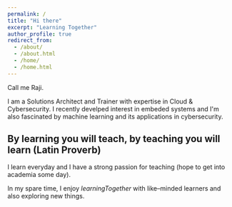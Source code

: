 ```yaml
---
permalink: /
title: "Hi there"
excerpt: "Learning Together"
author_profile: true
redirect_from: 
  - /about/
  - /about.html
  - /home/
  - /home.html
---
```


Call me Raji. 

I am a Solutions Architect and Trainer with expertise in Cloud & Cybersecurity. I recently develped interest in embeded systems and I'm also fascinated by machine learning and its applications in cybersecurity.

## By learning you will teach, by teaching you will learn (Latin Proverb)

I learn everyday and I have a strong passion for teaching (hope to get into academia some day). 

In my spare time, I enjoy <i>learningTogether</i> with like–minded learners and also exploring new things.




